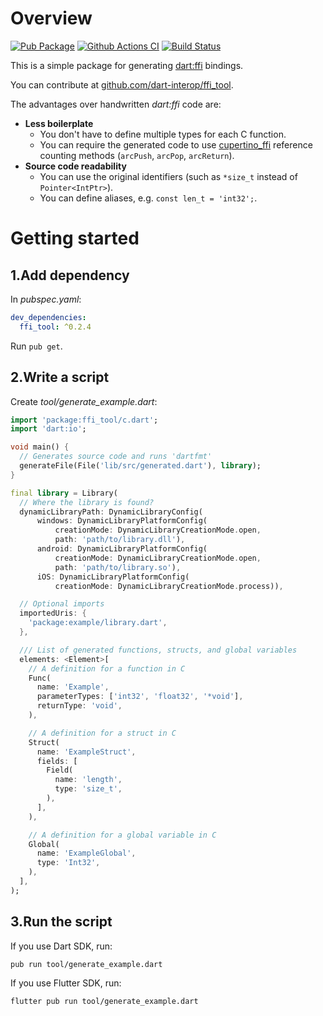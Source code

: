 # Overview
[![Pub Package](https://img.shields.io/pub/v/ffi_tool.svg)](https://pub.dartlang.org/packages/ffi_tool)
[![Github Actions CI](https://github.com/dart-interop/ffi_tool/workflows/Dart%20CI/badge.svg)](https://github.com/dart-interop/ffi_tool/actions?query=workflow%3A%22Dart+CI%22)
[![Build Status](https://travis-ci.org/dart-interop/ffi_tool.svg?branch=master)](https://travis-ci.org/dart-interop/ffi_tool)

This is a simple package for generating [dart:ffi](https://dart.dev/guides/libraries/c-interop) bindings.

You can contribute at [github.com/dart-interop/ffi_tool](https://github.com/dart-interop/ffi_tool).

The advantages over handwritten _dart:ffi_ code are:
  * __Less boilerplate__
    * You don't have to define multiple types for each C function.
    * You can require the generated code to use [cupertino_ffi](https://pub.dev/packages/cupertino_ffi)
      reference counting methods (`arcPush`, `arcPop`, `arcReturn`).
  * __Source code readability__
    * You can use the original identifiers (such as `*size_t` instead of `Pointer<IntPtr>`).
    * You can define aliases, e.g. `const len_t = 'int32';`.

# Getting started
## 1.Add dependency
In _pubspec.yaml_:

```yaml
dev_dependencies:
  ffi_tool: ^0.2.4
```

Run `pub get`.

## 2.Write a script
Create _tool/generate_example.dart_:

```dart
import 'package:ffi_tool/c.dart';
import 'dart:io';

void main() {
  // Generates source code and runs 'dartfmt'
  generateFile(File('lib/src/generated.dart'), library);
}

final library = Library(
  // Where the library is found?
  dynamicLibraryPath: DynamicLibraryConfig(
      windows: DynamicLibraryPlatformConfig(
          creationMode: DynamicLibraryCreationMode.open,
          path: 'path/to/library.dll'),
      android: DynamicLibraryPlatformConfig(
          creationMode: DynamicLibraryCreationMode.open,
          path: 'path/to/library.so'),
      iOS: DynamicLibraryPlatformConfig(
          creationMode: DynamicLibraryCreationMode.process)),

  // Optional imports
  importedUris: {
    'package:example/library.dart',
  },

  /// List of generated functions, structs, and global variables
  elements: <Element>[
    // A definition for a function in C
    Func(
      name: 'Example',
      parameterTypes: ['int32', 'float32', '*void'],
      returnType: 'void',
    ),

    // A definition for a struct in C
    Struct(
      name: 'ExampleStruct',
      fields: [
        Field(
          name: 'length',
          type: 'size_t',
        ),
      ],
    ),

    // A definition for a global variable in C
    Global(
      name: 'ExampleGlobal',
      type: 'Int32',
    ),
  ],
);
```

## 3.Run the script
If you use Dart SDK, run:
```
pub run tool/generate_example.dart
```

If you use Flutter SDK, run:
```
flutter pub run tool/generate_example.dart
```
